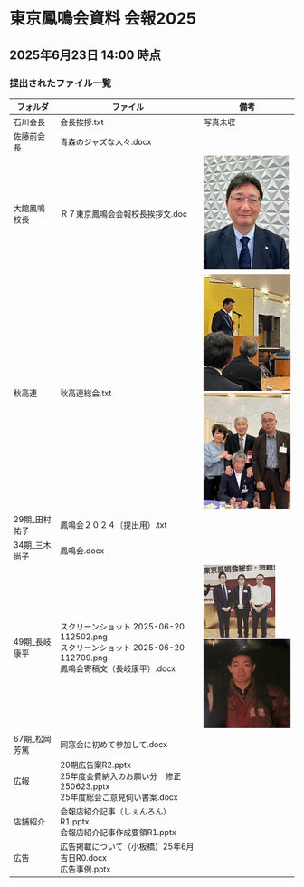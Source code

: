 
# 東京鳳鳴会資料 会報2025

## 2025年6月23日 14:00 時点

### 提出されたファイル一覧
| フォルダ|ファイル |備考|
|---|---|---|
|石川会長 | 会長挨拶.txt | 写真未収|
|佐藤前会長 | 青森のジャズな人々.docx | |
|大館鳳鳴校長 |Ｒ７東京鳳鳴会会報校長挨拶文.doc|  ![写真あり](https://github.com/metoki/misc/blob/main/event2025/images/A_small.jpg)|
| 秋高連 | 秋高連総会.txt |![写真あり](https://github.com/metoki/misc/blob/main/event2025/images/B_small.jpg) <br/>![写真あり](https://github.com/metoki/misc/blob/main/event2025/images/C_small.jpg)  |
|29期_田村祐子|鳳鳴会２０２４〔提出用）.txt| |
|34期_三木尚子| 鳳鳴会.docx| |
|49期_長岐康平|  スクリーンショット 2025-06-20 112502.png <br/> スクリーンショット 2025-06-20 112709.png<br/> 鳳鳴会寄稿文（長岐康平）.docx| ![写真あり](https://github.com/metoki/misc/blob/main/event2025/images/D_small.jpg) <br/>![写真あり](https://github.com/metoki/misc/blob/main/event2025/images/E_small.jpg) <br/>|
|67期_松岡芳篤 |  同窓会に初めて参加して.docx | |
|広報        | 20期広告案R2.pptx <br/>25年度会費納入のお願い分　修正250623.pptx <br/>  25年度総会ご意見伺い書案.docx | |
| 店舗紹介    | 会報店紹介記事（しぇんろん）R1.pptx <br/>  会報店紹介記事作成要領R1.pptx |
| 広告       |      広告掲載について（小板橋）25年6月吉日R0.docx <br/> 広告事例.pptx|

